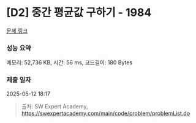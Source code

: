 # [D2] 중간 평균값 구하기 - 1984 

[문제 링크](https://swexpertacademy.com/main/code/problem/problemDetail.do?contestProbId=AV5Pw_-KAdcDFAUq) 

### 성능 요약

메모리: 52,736 KB, 시간: 56 ms, 코드길이: 180 Bytes

### 제출 일자

2025-05-12 18:17



> 출처: SW Expert Academy, https://swexpertacademy.com/main/code/problem/problemList.do